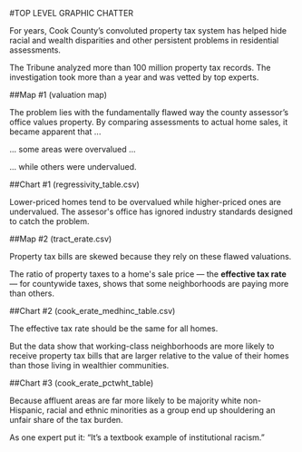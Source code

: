 #TOP LEVEL GRAPHIC CHATTER

For years, Cook County’s convoluted property tax system has helped hide racial and wealth disparities and other persistent problems in residential assessments. 

The Tribune analyzed more than 100 million property tax records. The investigation took more than a year and was vetted by top experts.

##Map #1 (valuation map)

The problem lies with the fundamentally flawed way the county assessor’s office values property. By comparing assessments to actual home sales, it became apparent that ... 

... some areas were overvalued ...

... while others were undervalued.

##Chart #1 (regressivity_table.csv)

Lower-priced homes tend to be overvalued while higher-priced ones are undervalued. The assesor's office has ignored industry standards designed to catch the problem. 

##Map #2 (tract_erate.csv)

Property tax bills are skewed because they rely on these flawed valuations.

The ratio of property taxes to a home's sale price — the **effective tax rate** — for countywide taxes, shows  that some neighborhoods are paying more than others.

##Chart #2 (cook_erate_medhinc_table.csv)

The effective tax rate should be the same for all homes.

But the data show that working-class neighborhoods are more likely to receive property tax bills that are larger relative to the value of their homes than those living in wealthier communities.  

##Chart #3 (cook_erate_pctwht_table)

Because affluent areas are far more likely to be majority white non-Hispanic, racial and ethnic minorities as a group end up shouldering an unfair share of the tax burden. 

As one expert put it: “It’s a textbook example of institutional racism.” 


